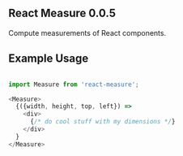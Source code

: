 ## React Measure 0.0.5

Compute measurements of React components.

## Example Usage

```javascript

import Measure from 'react-measure';

<Measure>
  {({width, height, top, left}) =>
    <div>
      {/* do cool stuff with my dimensions */}
    </div>
  }
</Measure>
```